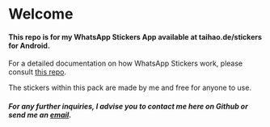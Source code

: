 # Welcome
#### This repo is for my WhatsApp Stickers App available at taihao.de/stickers for Android.

For a detailed documentation on how WhatsApp Stickers work, please consult [this repo](https://github.com/WhatsApp/stickers/tree/master/Android).

The stickers within this pack are made by me and free for anyone to use.

##### For any further inquiries, I advise you to contact me here on Github or send me an [email](mailto:taihao.zhang@outlook.de).